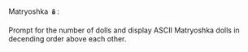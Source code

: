 Matryoshka 🪆: 

Prompt for the number of dolls and display ASCII Matryoshka dolls in decending order above each other.
